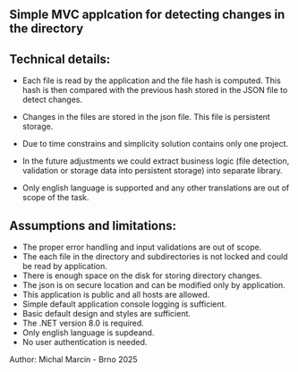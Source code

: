 ## Simple MVC applcation for detecting changes in the directory

## Technical details:
- Each file is read by the application and the file hash is computed. This hash is then compared with the previous hash stored in the JSON file to detect changes.
- Changes in the files are stored in the json file. This file is persistent storage.
- Due to time constrains and simplicity solution contains only one project. 

- In the future adjustments we could extract business logic (file detection, validation or storage data into persistent storage) into separate library. 
- Only english language is supported and any other translations are out of scope of the task.
 
## Assumptions and limitations: 
- The proper error handling and input validations are out of scope.
- The each file in the directory and subdirectories is not locked and could be read by application.
- There is enough space on the disk for storing directory changes. 
- The json is on secure location and can be modified only by application.
- This application is public and all hosts are allowed.
- Simple default application console logging is sufficient.
- Basic default design and styles are sufficient.
- The .NET version 8.0 is required.
- Only english language is supdeand.
- No user authentication is needed. 


Author: Michal Marcin  - Brno 2025